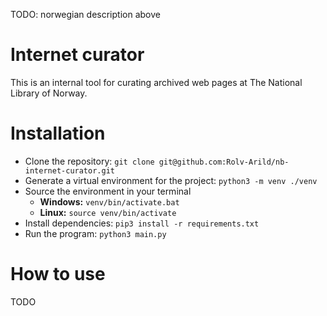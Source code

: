 TODO: norwegian description above
# Internet curator
This is an internal tool for curating archived web pages at The National Library of Norway. 

# Installation
- Clone the repository: ``git clone git@github.com:Rolv-Arild/nb-internet-curator.git``
- Generate a virtual environment for the project: ``python3 -m venv ./venv``
- Source the environment in your terminal 
    - **Windows:** ``venv/bin/activate.bat``
    - **Linux:** ``source venv/bin/activate`` 
- Install dependencies: ``pip3 install -r requirements.txt``
- Run the program: ``python3 main.py``

# How to use
TODO